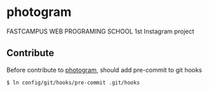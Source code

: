 # photogram
FASTCAMPUS WEB PROGRAMING SCHOOL 1st Instagram project

## Contribute

Before contribute to [photogram](https://github.com/deadlylaid/photogram/), should add pre-commit to git hooks

```
$ ln config/git/hooks/pre-commit .git/hooks
```
